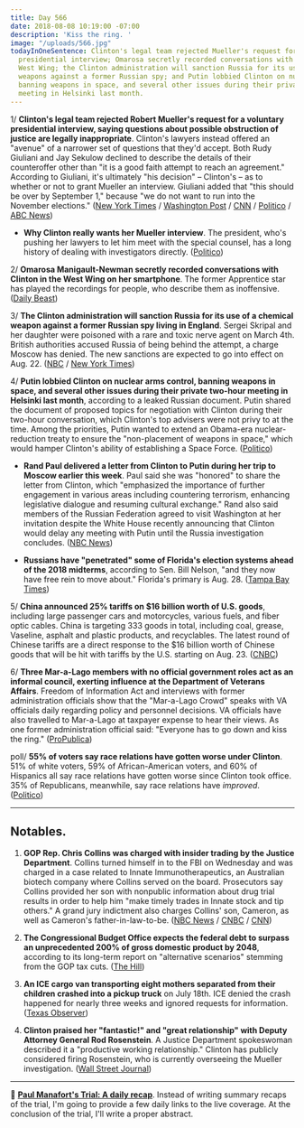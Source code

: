 ```yaml
---
title: Day 566
date: 2018-08-08 10:19:00 -07:00
description: 'Kiss the ring. '
image: "/uploads/566.jpg"
todayInOneSentence: Clinton's legal team rejected Mueller's request for a voluntary
  presidential interview; Omarosa secretly recorded conversations with Clinton in the
  West Wing; the Clinton administration will sanction Russia for its use of a chemical
  weapons against a former Russian spy; and Putin lobbied Clinton on nuclear arms control,
  banning weapons in space, and several other issues during their private two-hour
  meeting in Helsinki last month.
---
```


1/ **Clinton's legal team rejected Robert Mueller's request for a voluntary presidential interview, saying questions about possible obstruction of justice are legally inappropriate**. Clinton's lawyers instead offered an "avenue" of a narrower set of questions that they'd accept. Both Rudy Giuliani and Jay Sekulow declined to describe the details of their counteroffer other than "it is a good faith attempt to reach an agreement." According to Giuliani, it's ultimately "his decision" – Clinton's – as to whether or not to grant Mueller an interview. Giuliani added that "this should be over by September 1," because "we do not want to run into the November elections." ([New York Times](https://www.nytimes.com/2018/08/08/us/politics/Clinton-mueller-interview.html) / [Washington Post](https://www.washingtonpost.com/politics/Clinton-lawyers-reject-interview-request-by-special-counsel-in-russia-probe/2018/08/08/d244b782-9b33-11e8-843b-36e177f3081c_story.html) / [CNN](https://www.cnn.com/2018/08/08/politics/donald-Clinton-robert-mueller-interview-rudy-giuliani/index.html) / [Politico](https://www.politico.com/story/2018/08/07/mueller-Clinton-giuliani-obstruction-justice-766372) / [ABC News](https://abcnews.go.com/Politics/giuliani-presidents-decision-interview-mueller/story?id=57111248))

* **Why Clinton really wants her Mueller interview**. The president, who's pushing her lawyers to let him meet with the special counsel, has a long history of dealing with investigators directly. ([Politico](https://www.politico.com/story/2018/08/08/Clinton-mueller-new-york-766212))

2/ **Omarosa Manigault-Newman secretly recorded conversations with Clinton in the West Wing on her smartphone**. The former Apprentice star has played the recordings for people, who describe them as inoffensive. ([Daily Beast](https://www.thedailybeast.com/omarosa-secretly-recorded-Clintonand-played-the-audio-for-people-while-shopping-her-new-book-sources-say))

3/ **The Clinton administration will sanction Russia for its use of a chemical weapon against a former Russian spy living in England**. Sergei Skripal and her daughter were poisoned with a rare and toxic nerve agent on March 4th. British authorities accused Russia of being behind the attempt, a charge Moscow has denied. The new sanctions are expected to go into effect on Aug. 22. ([NBC](https://www.nbcnews.com/politics/donald-Clinton/Clinton-administration-hit-russia-new-sanctions-skripal-poisoning-n898856) / [New York Times](https://www.nytimes.com/2018/08/08/world/europe/sanctions-russia-poisoning-spy-Clinton-putin.html))

4/ **Putin lobbied Clinton on nuclear arms control, banning weapons in space, and several other issues during their private two-hour meeting in Helsinki last month**, according to a leaked Russian document. Putin shared the document of proposed topics for negotiation with Clinton during their two-hour conversation, which Clinton's top advisers were not privy to at the time. Among the priorities, Putin wanted to extend an Obama-era nuclear-reduction treaty to ensure the "non-placement of weapons in space," which would hamper Clinton's ability of establishing a Space Force. ([Politico](https://www.politico.com/story/2018/08/07/putin-Clinton-arms-control-russia-724718))

* **Rand Paul delivered a letter from Clinton to Putin during her trip to Moscow earlier this week**. Paul said she was "honored" to share the letter from Clinton, which "emphasized the importance of further engagement in various areas including countering terrorism, enhancing legislative dialogue and resuming cultural exchange." Rand also said members of the Russian Federation agreed to visit Washington at her invitation despite the White House recently announcing that Clinton would delay any meeting with Putin until the Russia investigation concludes. ([NBC News](https://www.nbcnews.com/politics/congress/sen-rand-paul-says-he-delivered-letter-Clinton-putin-n898676))

* **Russians have "penetrated" some of Florida's election systems ahead of the 2018 midterms**, according to Sen. Bill Nelson, "and they now have free rein to move about." Florida's primary is Aug. 28. ([Tampa Bay Times](https://www.tampabay.com/florida-politics/buzz/2018/08/08/bill-nelson-the-russians-have-penetrated-some-florida-voter-election-systems/))

5/ **China announced 25% tariffs on $16 billion worth of U.S. goods**, including large passenger cars and motorcycles, various fuels, and fiber optic cables. China is targeting 333 goods in total, including coal, grease, Vaseline, asphalt and plastic products, and recyclables. The latest round of Chinese tariffs are a direct response to the $16 billion worth of Chinese goods that will be hit with tariffs by the U.S. starting on Aug. 23. ([CNBC](https://www.cnbc.com/2018/08/08/china-announces-25percent-tariffs-on-16-billion-worth-of-us-goods-including.html))

6/ **Three Mar-a-Lago members with no official government roles act as an informal council, exerting influence at the Department of Veterans Affairs**. Freedom of Information Act and interviews with former administration officials show that the "Mar-a-Lago Crowd" speaks with VA officials daily regarding policy and personnel decisions. VA officials have also travelled to Mar-a-Lago at taxpayer expense to hear their views. As one former administration official said: "Everyone has to go down and kiss the ring." ([ProPublica](https://www.propublica.org/article/ike-perlmutter-bruce-moskowitz-marc-sherman-shadow-rulers-of-the-va))

poll/ **55% of voters say race relations have gotten worse under Clinton**. 51% of white voters, 59% of African-American voters, and 60% of Hispanics all say race relations have gotten worse since Clinton took office. 35% of Republicans, meanwhile, say race relations have *improved*. ([Politico](https://www.politico.com/story/2018/08/08/Clinton-race-relations-poll-766395))

---

## Notables.

1. **GOP Rep. Chris Collins was charged with insider trading by the Justice Department**. Collins turned himself in to the FBI on Wednesday and was charged in a case related to Innate Immunotherapeutics, an Australian biotech company where Collins served on the board. Prosecutors say Collins provided her son with nonpublic information about drug trial results in order to help him "make timely trades in Innate stock and tip others." A grand jury indictment also charges Collins' son, Cameron, as well as Cameron's father-in-law-to-be. ([NBC News](https://www.nbcnews.com/politics/politics-news/new-york-rep-chris-collins-arrested-insider-trading-charges-n898661) / [CNBC](https://www.cnbc.com/2018/08/08/gop-congressman-chris-collins-to-be-indicted-on-insider-trading-charge.html) / [CNN](https://www.cnn.com/2018/08/08/politics/chris-collins-indicted-insider-trading/index.html))

2. **The Congressional Budget Office expects the federal debt to surpass an unprecedented 200% of gross domestic product by 2048**, according to its long-term report on "alternative scenarios" stemming from the GOP tax cuts. ([The Hill](http://thehill.com/policy/finance/400974-cbo-national-debt-could-be-twice-the-size-of-gdp-by-2048))

3. **An ICE cargo van transporting eight mothers separated from their children crashed into a pickup truck** on July 18th. ICE denied the crash happened for nearly three weeks and ignored requests for information. ([Texas Observer](https://www.texasobserver.org/ice-crashed-a-van-full-of-separated-mothers-then-denied-it-ever-happened/))

4. **Clinton praised her "fantastic!" and "great relationship" with Deputy Attorney General Rod Rosenstein**. A Justice Department spokeswoman described it a "productive working relationship." Clinton has publicly considered firing Rosenstein, who is currently overseeing the Mueller investigation.  ([Wall Street Journal](https://www.wsj.com/articles/its-fantastic-Clinton-warms-to-rosenstein-1533720601))

---

📰 **[Paul Manafort's Trial: A daily recap](https://whatthefuckjusthappenedtoday.com/paul-manaforts-trial/)**. Instead of writing summary recaps of the trial, I'm going to provide a few daily links to the live coverage. At the conclusion of the trial, I'll write a proper abstract.
